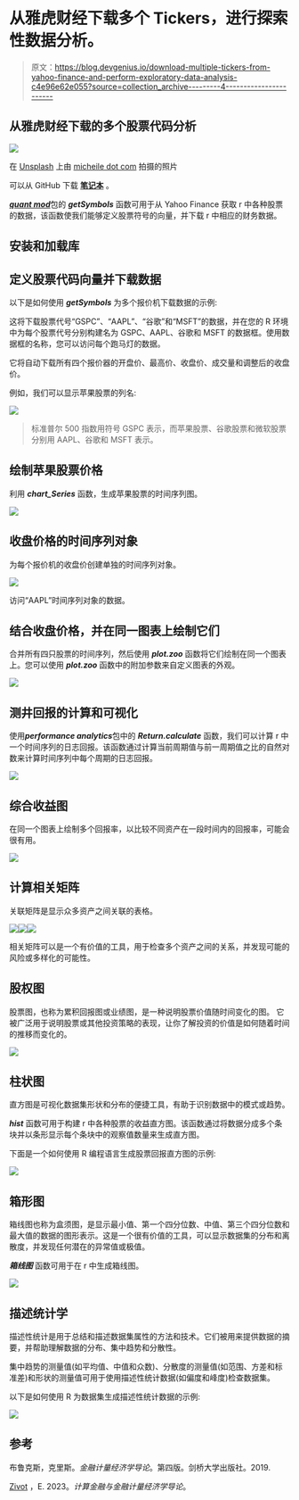 # 从雅虎财经下载多个 Tickers，进行探索性数据分析。

> 原文：<https://blog.devgenius.io/download-multiple-tickers-from-yahoo-finance-and-perform-exploratory-data-analysis-c4e96e62e055?source=collection_archive---------4----------------------->

## 从雅虎财经下载的多个股票代码分析

![](img/cc67a11041e25128cdef6f7eeba4b5f4.png)

在 [Unsplash](https://unsplash.com?utm_source=medium&utm_medium=referral) 上由 [micheile dot com](https://unsplash.com/es/@micheile?utm_source=medium&utm_medium=referral) 拍摄的照片

可以从 GitHub 下载 [**笔记本**](https://gist.github.com/riqbal-k/08821802addd374e06e1c8fd427dc07c) 。

[***quant mod***](https://cran.r-project.org/web/packages/quantmod/index.html)包的 ***getSymbols*** 函数可用于从 Yahoo Finance 获取 r 中各种股票的数据，该函数使我们能够定义股票符号的向量，并下载 r 中相应的财务数据。

## 安装和加载库

## 定义股票代码向量并下载数据

以下是如何使用 ***getSymbols*** 为多个报价机下载数据的示例:

这将下载股票代号“GSPC”、“AAPL”、“谷歌”和“MSFT”的数据，并在您的 R 环境中为每个股票代号分别构建名为 GSPC、AAPL、谷歌和 MSFT 的数据框。使用数据框的名称，您可以访问每个跑马灯的数据。

它将自动下载所有四个报价器的开盘价、最高价、收盘价、成交量和调整后的收盘价。

例如，我们可以显示苹果股票的列名:

![](img/86ce69fb42330118cc9aef2849225456.png)

> 标准普尔 500 指数用符号 GSPC 表示，而苹果股票、谷歌股票和微软股票分别用 AAPL、谷歌和 MSFT 表示。

## 绘制苹果股票价格

利用 ***chart_Series*** 函数，生成苹果股票的时间序列图。

![](img/1e4d7d1c54a1fb7bc5b48e0681b77947.png)

## 收盘价格的时间序列对象

为每个报价机的收盘价创建单独的时间序列对象。

![](img/3b98bb276f71f27f279dd97ae6dda08b.png)

访问“AAPL”时间序列对象的数据。

## 结合收盘价格，并在同一图表上绘制它们

合并所有四只股票的时间序列，然后使用 ***plot.zoo*** 函数将它们绘制在同一个图表上。您可以使用 ***plot.zoo*** 函数中的附加参数来自定义图表的外观。

![](img/e0a4e570b36a111c48de6fe5ca447bc3.png)

## 测井回报的计算和可视化

使用***performance analytics***包中的 ***Return.calculate*** 函数，我们可以计算 r 中一个时间序列的日志回报。该函数通过计算当前周期值与前一周期值之比的自然对数来计算时间序列中每个周期的日志回报。

![](img/562f81c0688db9778ab7d972328d6fa4.png)

## 综合收益图

在同一个图表上绘制多个回报率，以比较不同资产在一段时间内的回报率，可能会很有用。

![](img/b0b1cae9127177af80da4c905e4ee8ac.png)

## 计算相关矩阵

关联矩阵是显示众多资产之间关联的表格。

![](img/b14c07038048e276b3a752384f2d7efc.png)![](img/dff531836836bb07a8521df07d2645ea.png)![](img/f4d079bb3a85a8665c9391863cbce063.png)

相关矩阵可以是一个有价值的工具，用于检查多个资产之间的关系，并发现可能的风险或多样化的可能性。

## 股权图

股票图，也称为累积回报图或业绩图，是一种说明股票价值随时间变化的图。
它被广泛用于说明股票或其他投资策略的表现，让你了解投资的价值是如何随着时间的推移而变化的。

![](img/21e7681f4f235260e773f43d42c279ef.png)

## 柱状图

直方图是可视化数据集形状和分布的便捷工具，有助于识别数据中的模式或趋势。

***hist*** 函数可用于构建 r 中各种股票的收益直方图。该函数通过将数据分成多个条块并以条形显示每个条块中的观察值数量来生成直方图。

下面是一个如何使用 R 编程语言生成股票回报直方图的示例:

![](img/04cc874969d497c1bd8113b355e0a18f.png)

## 箱形图

箱线图也称为盒须图，是显示最小值、第一个四分位数、中值、第三个四分位数和最大值的数据的图形表示。这是一个很有价值的工具，可以显示数据集的分布和离散度，并发现任何潜在的异常值或极值。

***箱线图*** 函数可用于在 r 中生成箱线图。

![](img/09fce1afa8a530f57b9a4d619525952b.png)

## 描述统计学

描述性统计是用于总结和描述数据集属性的方法和技术。它们被用来提供数据的摘要，并帮助理解数据的分布、集中趋势和分散性。

集中趋势的测量值(如平均值、中值和众数)、分散度的测量值(如范围、方差和标准差)和形状的测量值可用于使用描述性统计数据(如偏度和峰度)检查数据集。

以下是如何使用 R 为数据集生成描述性统计数据的示例:

![](img/2ee1c12c1e17853bbf123dd1719766f6.png)

## 参考

布鲁克斯，克里斯。*金融计量经济学导论*。第四版。剑桥大学出版社。2019.

[Zivot](https://www.google.com/search?sxsrf=ALiCzsayTNs9JTN1lnhK-lYSImKGKmibRg:1665934602238&q=Eric+Zivot&stick=H4sIAAAAAAAAAOPgE-LVT9c3NEw2LMhNMrDMUIJw0wxyUwoqCgy0ZLKTrfST8vOz9cuLMktKUvPiy_OLsq0SS0sy8osWsXK5FmUmK0RlluWX7GBl3MXOxMEAAJsVnbFTAAAA&sa=X&ved=2ahUKEwi6wr2BiuX6AhWVM8AKHUF5AbsQmxMoAHoECFMQAg) ，E. 2023。*计算金融与金融计量经济学导论*。